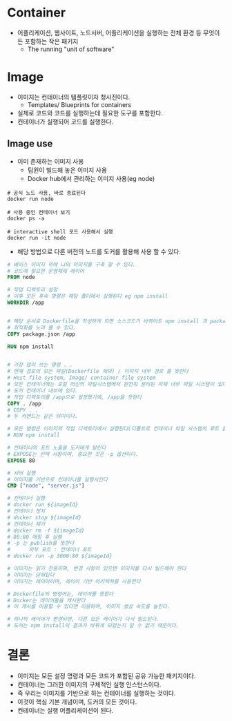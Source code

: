 # Container

- 어플리케이션, 웹사이트, 노드서버, 어플리케이션을 실행하는 전체 환경 등 무엇이든 포함하는 작은 패키지
    - The running "unit of software"

# Image

- 이미지는 컨테이너의 템플릿이자 청사진이다.
    - Templates/ Blueprints for containers
- 실제로 코드와 코드를 실행하는데 필요한 도구를 포함한다.
- 컨테이너가 실행되어 코드를 실행한다.

## Image use

- 이미 존재하는 이미지 사용
    - 팀원이 빌드해 놓은 이미지 사용
    - Docker hub에서 관리하는 이미지 사용(eg node)
```shell
# 공식 노드 사용, 바로 종료된다
docker run node

# 사용 중인 컨테이너 보기
docker ps -a

# interactive shell 모드 사용해서 실행
docker run -it node
```
    
- 해당 방법으로 다른 버전의 노드를 도커를 활용해 사용 할 수 있다.


```Dockerfile
# 베이스 이미지 위에 나의 이미지를 구축 할 수 있다.
# 코드에 필요한 운영체제 레이어
FROM node

# 작업 디렉토리 설정
# 이후 모든 후속 명령은 해당 폴더에서 실행된다 eg npm install
WORKDIR /app


# 해당 순서로 Dockerfile을 작성하게 되면 소스코드가 바뀌어도 npm install 과 package.json은 무력화되지 않기 때문에
# 최적화를 노려 볼 수 있다.
COPY package.json /app

RUN npm install


# 가장 많이 쓰는 명령 . .
# 현재 경로의 모든 파일(Dockerfile 제외) / 이미지 내부 경로 를 뜻한다
# Host file system, Image/ container file system
# 모든 컨테이너에는 로컬 머신의 파일시스템에서 완전히 분리된 자체 내부 파일 시스템이 있다.
# 도커 컨테이너 내부에 있다.
# 작업 디렉토리를 /app으로 설정했기에, /app을 뜻한다
COPY . /app
# COPY . .
# 두 커맨드는 같은 의미이다.

# 모든 명령은 이미지의 작업 디렉토리에서 실행된다(디폴트로 컨테이너 파일 시스템의 루트 폴더)
# RUN npm install

# 컨테이너의 포트 노출을 도커에게 알린다
# EXPOSE는 선택 사항이며, 중요한 것은 -p 옵션이다.
EXPOSE 80

# 서버 실행
# 이미지를 기반으로 컨테이너를 실행시킨다
CMD ["node", "server.js"]

# 컨테이너 실행
# docker run ${imageId}
# 컨테이너 정지
# docker stop ${imageId}
# 컨테이너 제거
# docker rm -f ${imageId}
# 80:80 매핑 후 실행
# -p 는 publish를 뜻한다
#      외부 포트 : 컨테이너 포트
# docker run -p 3000:80 ${imageId}

# 이미지는 읽기 전용이며, 변경 사항이 있으면 이미지를 다시 빌드해야 한다
# 이미지는 닫혀있다
# 이미지는 레이어이며, 레이어 기반 아키텍쳐를 사용한다

# Dockerfile의 명령어는, 레이어를 뜻한다
# Docker는 레이어들을 캐시한다
# 이 캐시를 이용할 수 있다면 이용하여, 이미지 생성 속도를 높인다.

# 하나의 레이어가 변경되면, 다른 모든 레이어가 다시 빌드된다.
# 도커는 npm install의 결과가 바뀌게 되었는지 알 수 없기 때문이다.
```


# 결론
- 이미지는 모든 설정 명령과 모든 코드가 포함된 공유 가능한 패키지이다.
- 컨테이너는 그러한 이미지의 구체적인 실행 인스턴스이다.
- 즉 우리는 이미지를 기반으로 하는 컨테이너를 실행하는 것이다.
- 이것이 핵심 기본 개념이며, 도커의 모든 것이다.
- 컨테이너는 실행 어플리케이션이 된다.